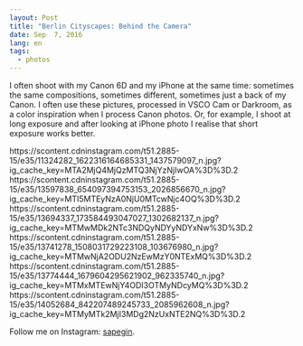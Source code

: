 ```yaml
---
layout: Post
title: "Berlin Cityscapes: Behind the Camera"
date: Sep  7, 2016
lang: en
tags:
  - photos
---
```


I often shoot with my Canon 6D and my iPhone at the same time: sometimes the same compositions, sometimes different, sometimes just a back of my Canon. I often use these pictures, processed in VSCO Cam or Darkroom, as a color inspiration when I process Canon photos. Or, for example, I shoot at long exposure and after looking at iPhone photo I realise that short exposure works better.

<!--more-->

<x-grid>
https://scontent.cdninstagram.com/t51.2885-15/e35/11324282_1622316164685331_1437579097_n.jpg?ig_cache_key=MTA2MjQ4MjQzMTQ3NjYzNjIwOA%3D%3D.2
https://scontent.cdninstagram.com/t51.2885-15/e35/13597838_654097394753153_2026856670_n.jpg?ig_cache_key=MTI5MTEyNzA0NjU0MTcwNjc4OQ%3D%3D.2
https://scontent.cdninstagram.com/t51.2885-15/e35/13694337_173584493047027_1302682137_n.jpg?ig_cache_key=MTMwMDk2NTc3NDQyNDYyNDYxNw%3D%3D.2
https://scontent.cdninstagram.com/t51.2885-15/e35/13741278_1508031729223108_103676980_n.jpg?ig_cache_key=MTMwNjA2ODU2NzEwMzY0NTExMQ%3D%3D.2
https://scontent.cdninstagram.com/t51.2885-15/e35/13774444_1679604295621902_962335740_n.jpg?ig_cache_key=MTMxMTEwNjY4ODI3OTMyNDcyMQ%3D%3D.2
https://scontent.cdninstagram.com/t51.2885-15/e35/14052684_842207489245733_2085962608_n.jpg?ig_cache_key=MTMyMTk2MjI3MDg2NzUxNTE2NQ%3D%3D.2
</x-grid>

Follow me on Instagram: [sapegin](https://www.instagram.com/sapegin/).